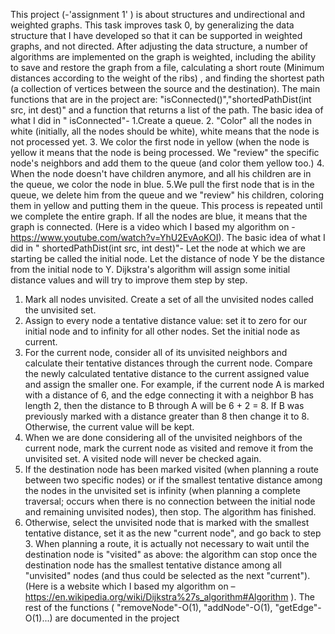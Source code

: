 

This project (-'assignment 1' ) is  about structures and undirectional and weighted graphs.
This task improves task 0, by generalizing the data structure that I have developed so that it can be supported in weighted graphs, and not directed. After adjusting the data structure, a number of algorithms are implemented on the graph is weighted, including the ability to save and restore the graph from a file, calculating a short route (Minimum distances according to the weight of the ribs) , and finding the shortest path (a collection of vertices between the source and the destination).
The main functions that are in the project are: "isConnected()","shortedPathDist(int src, int dest)" and a function that returns a list of the path.
The basic idea of what I did in " isConnected"- 
1.Create a queue.
2. "Color" all the nodes in white (initially, all the nodes should be white), white means that the node is not processed yet.
3. We color the first node in yellow (when the node is yellow it means that the node is being processed. We "review" the specific node's neighbors and add them to the queue (and color them yellow too.)
4. When the node doesn't have children anymore, and all his children are in the queue, we color the node in blue.
5.We pull the first node that is in the queue, we delete him from the queue and we "review" his children, coloring them in yellow and putting them in the queue.
This process is repeated until we complete the entire graph.
If all the nodes are blue, it means that the graph is connected.
(Here is a video which I based my algorithm on - https://www.youtube.com/watch?v=YhU2EvAoKOI).
The basic idea of what I did in " shortedPathDist(int src, int dest)"- 
Let the node at which we are starting be called the initial node. Let the distance of node Y be the distance from the initial node to Y. Dijkstra's algorithm will assign some initial distance values and will try to improve them step by step.
1.	Mark all nodes unvisited. Create a set of all the unvisited nodes called the unvisited set.
2.	Assign to every node a tentative distance value: set it to zero for our initial node and to infinity for all other nodes. Set the initial node as current. 
3.	For the current node, consider all of its unvisited neighbors and calculate their tentative distances through the current node. Compare the newly calculated tentative distance to the current assigned value and assign the smaller one. For example, if the current node A is marked with a distance of 6, and the edge connecting it with a neighbor B has length 2, then the distance to B through A will be 6 + 2 = 8. If B was previously marked with a distance greater than 8 then change it to 8. Otherwise, the current value will be kept.
4.	When we are done considering all of the unvisited neighbors of the current node, mark the current node as visited and remove it from the unvisited set. A visited node will never be checked again.
5.	If the destination node has been marked visited (when planning a route between two specific nodes) or if the smallest tentative distance among the nodes in the unvisited set is infinity (when planning a complete traversal; occurs when there is no connection between the initial node and remaining unvisited nodes), then stop. The algorithm has finished.
6.	Otherwise, select the unvisited node that is marked with the smallest tentative distance, set it as the new "current node", and go back to step 3.
When planning a route, it is actually not necessary to wait until the destination node is "visited" as above: the algorithm can stop once the destination node has the smallest tentative distance among all "unvisited" nodes (and thus could be selected as the next "current").
(Here is a website which I based my algorithm on –
https://en.wikipedia.org/wiki/Dijkstra%27s_algorithm#Algorithm ).
The rest of the functions ( "removeNode"-O(1), "addNode"-O(1), "getEdge"-O(1)...) are documented in the project




